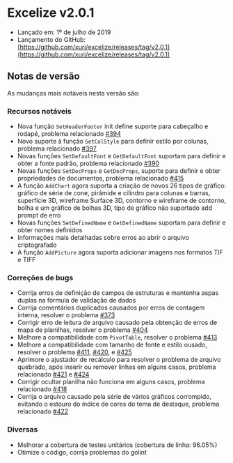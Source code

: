 # Excelize v2.0.1

* Lançado em: 1º de julho de 2019
* Lançamento do GitHub: [https://github.com/xuri/excelize/releases/tag/v2.0.1](https://github.com/xuri/excelize/releases/tag/v2.0.1)

## Notas de versão

As mudanças mais notáveis nesta versão são:

### Recursos notáveis

* Nova função `SetHeaderFooter` init define suporte para cabeçalho e rodapé, problema relacionado [#394](https://github.com/xuri/excelize/issues/394)
* Novo suporte à função `SetColStyle` para definir estilo por colunas, problema relacionado [#397](https://github.com/xuri/excelize/issues/397)
* Novas funções `SetDefaultFont` e `GetDefaultFont` suportam para definir e obter a fonte padrão, problema relacionado [#390](https://github.com/xuri/excelize/issues/390)
* Novas funções `SetDocProps` e `GetDocProps`, suporte para definir e obter propriedades de documentos, problema relacionado [#415](https://github.com/xuri/excelize/issues/415)
* A função `AddChart` agora suporta a criação de novos 26 tipos de gráfico: gráfico de série de cone, pirâmide e cilindro para colunas e barras, superfície 3D, wireframe Surface 3D, contorno e wireframe de contorno, bolha e um gráfico de bolhas 3D, tipo de gráfico não suportado add prompt de erro
* Novas funções `SetDefinedName` e `GetDefinedName` suportam para definir e obter nomes definidos
* Informações mais detalhadas sobre erros ao abrir o arquivo criptografado
* A função `AddPicture` agora suporta adicionar imagens nos formatos TIF e TIFF

### Correções de bugs

* Corrija erros de definição de campos de estruturas e mantenha aspas duplas na fórmula de validação de dados
* Corrija comentários duplicados causados por erros de contagem interna, resolver o problema [#373](https://github.com/xuri/excelize/issues/373)
* Corrigir erro de leitura de arquivo causado pela obtenção de erros de mapa de planilhas, resolver o problema [#404](https://github.com/xuri/excelize/issues/404)
* Melhore a compatibilidade com `PivotTable`, resolver o problema [#413](https://github.com/xuri/excelize/issues/413)
* Melhore a compatibilidade com tamanho de fonte e estilo ousado, resolver o problema [#411](https://github.com/xuri/excelize/issues/411), [#420](https://github.com/xuri/excelize/issues/420), e [#425](https://github.com/xuri/excelize/issues/425)
* Aprimore o ajustador de recálculo para resolver o problema de arquivo quebrado, após inserir ou remover linhas em alguns casos, problema relacionado [#421](https://github.com/xuri/excelize/issues/421) e [#424](https://github.com/xuri/excelize/issues/424)
* Corrigir ocultar planilha não funciona em alguns casos, problema relacionado [#418](https://github.com/xuri/excelize/issues/418)
* Corrija o arquivo causado pela série de vários gráficos corrompido, evitando o estouro do índice de cores do tema de destaque, problema relacionado [#422](https://github.com/xuri/excelize/issues/422)

### Diversas

* Melhorar a cobertura de testes unitários (cobertura de linha: 96.05%)
* Otimize o código, corrija problemas do golint
